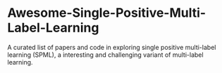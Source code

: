 # Awesome-Single-Positive-Multi-Label-Learning
A curated list of papers and code in exploring single positive multi-label learning (SPML), a interesting and challenging variant of multi-label learning.
